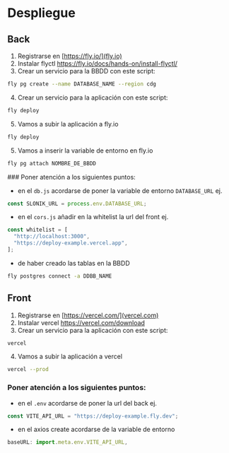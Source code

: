 # Despliegue

## Back

1. Registrarse en [https://fly.io/](fly.io)
2. Instalar flyctl https://fly.io/docs/hands-on/install-flyctl/
3. Crear un servicio para la BBDD con este script:

```sh
fly pg create --name DATABASE_NAME --region cdg
```

4. Crear un servicio para la aplicación con este script:

```sh
fly deploy
```

5. Vamos a subir la aplicación a fly.io

```sh
fly deploy
```

5. Vamos a inserir la variable de entorno en fly.io

```sh
fly pg attach NOMBRE_DE_BBDD
```

### Poner atención a los siguientes puntos:

- en el `db.js` acordarse de poner la variable de entorno `DATABASE_URL` ej.

```js
const SLONIK_URL = process.env.DATABASE_URL;
```

- en el `cors.js` añadir en la whitelist la url del front ej.

```js
const whitelist = [
  "http://localhost:3000",
  "https://deploy-example.vercel.app",
];
```

- de haber creado las tablas en la BBDD

```sh
fly postgres connect -a DDBB_NAME
```

## Front

1. Registrarse en [https://vercel.com/](vercel.com)
2. Instalar vercel https://vercel.com/download
3. Crear un servicio para la aplicación con este script:

```sh
vercel
```

4. Vamos a subir la aplicación a vercel

```sh
vercel --prod
```
### Poner atención a los siguientes puntos:

- en el `.env` acordarse de poner la url del back ej.

```js
const VITE_API_URL = "https://deploy-example.fly.dev";
```

- en el axios create acordarse de la variable de entorno

```js
baseURL: import.meta.env.VITE_API_URL,
```
